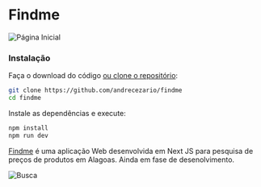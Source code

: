 # Findme
![Página Inicial](https://i.ibb.co/3YBSmrn/home.png)


### Instalação

Faça o download do código [ou clone o repositório](https://github.com/andrecezario/findme):

```sh
git clone https://github.com/andrecezario/findme
cd findme
```

Instale as dependências e execute:

```sh
npm install
npm run dev
```

[Findme](https://findme-gamma.vercel.app/) é uma aplicação Web desenvolvida em Next JS para pesquisa de preços de produtos em Alagoas. Ainda em fase de desenolvimento.

![Busca](https://i.ibb.co/VQgRS12/busca.png)
